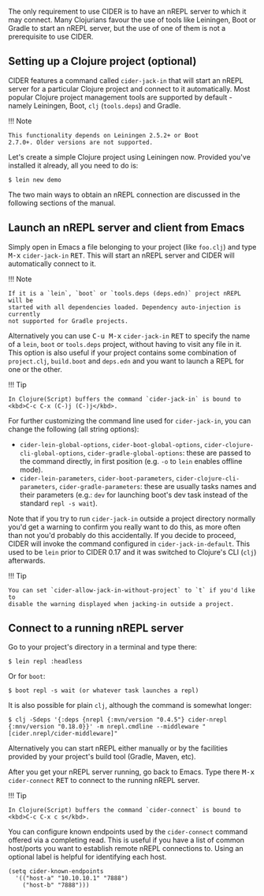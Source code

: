The only requirement to use CIDER is to have an nREPL server to which it may
connect. Many Clojurians favour the use of tools like Leiningen, Boot or Gradle
to start an nREPL server, but the use of one of them is not a prerequisite to
use CIDER.

## Setting up a Clojure project (optional)

CIDER features a command called `cider-jack-in` that will start an nREPL server
for a particular Clojure project and connect to it automatically. Most
popular Clojure project management tools are supported by default - namely
Leiningen, Boot, `clj` (`tools.deps`) and Gradle.

!!! Note

    This functionality depends on Leiningen 2.5.2+ or Boot
    2.7.0+. Older versions are not supported.

Let's create a simple Clojure project using Leiningen now. Provided you've installed
it already, all you need to do is:

```
$ lein new demo
```

The two main ways to obtain an nREPL connection are discussed in the following sections of the manual.

## Launch an nREPL server and client from Emacs

Simply open in Emacs a file belonging to your project (like `foo.clj`) and type
<kbd>M-x</kbd> `cider-jack-in` <kbd>RET</kbd>. This will start an nREPL server
and CIDER will automatically connect to it.

!!! Note

    If it is a `lein`, `boot` or `tools.deps (deps.edn)` project nREPL will be
    started with all dependencies loaded. Dependency auto-injection is currently
    not supported for Gradle projects.

Alternatively you can use <kbd>C-u M-x</kbd> `cider-jack-in` <kbd>RET</kbd> to
specify the name of a `lein`, `boot` or `tools.deps` project, without having to
visit any file in it. This option is also useful if your project contains some
combination of `project.clj`, `build.boot` and `deps.edn` and you want to launch
a REPL for one or the other.

!!! Tip

    In Clojure(Script) buffers the command `cider-jack-in` is bound to <kbd>C-c C-x (C-)j (C-)j</kbd>.

For further customizing the command line used for `cider-jack-in`, you can
change the following (all string options):

 * `cider-lein-global-options`, `cider-boot-global-options`,
   `cider-clojure-cli-global-options`, `cider-gradle-global-options`:
   these are passed to the command directly, in first position
   (e.g. `-o` to `lein` enables offline mode).
 * `cider-lein-parameters`, `cider-boot-parameters`,
   `cider-clojure-cli-parameters`, `cider-gradle-parameters`: these
   are usually tasks names and their parameters (e.g.: `dev` for
   launching boot's dev task instead of the standard `repl -s wait`).

Note that if you try to run `cider-jack-in` outside a project
directory normally you'd get a warning to confirm you really want to
do this, as more often than not you'd probably do this
accidentally. If you decide to proceed, CIDER will invoke the command
configured in `cider-jack-in-default`. This used to be `lein` prior to
CIDER 0.17 and it was switched to Clojure's CLI (`clj`) afterwards.

!!! Tip

    You can set `cider-allow-jack-in-without-project` to `t` if you'd like to
    disable the warning displayed when jacking-in outside a project.

## Connect to a running nREPL server

Go to your project's directory in a terminal and type there:

```
$ lein repl :headless
```

Or for `boot`:

```
$ boot repl -s wait (or whatever task launches a repl)
```

It is also possible for plain `clj`, although the command is somewhat longer:

```
$ clj -Sdeps '{:deps {nrepl {:mvn/version "0.4.5"} cider-nrepl {:mnv/version "0.18.0}}' -m nrepl.cmdline --middleware "[cider.nrepl/cider-middleware]"
```

Alternatively you can start nREPL either manually or by the facilities
provided by your project's build tool (Gradle, Maven, etc).

After you get your nREPL server running, go back to Emacs.  Type there
<kbd>M-x</kbd> `cider-connect` <kbd>RET</kbd> to connect to the
running nREPL server.

!!! Tip

    In Clojure(Script) buffers the command `cider-connect` is bound to <kbd>C-c C-x c s</kbd>.

You can configure known endpoints used by the `cider-connect` command offered
via a completing read. This is useful if you have a list of common host/ports
you want to establish remote nREPL connections to. Using an optional label is
helpful for identifying each host.

```
(setq cider-known-endpoints
  '(("host-a" "10.10.10.1" "7888")
    ("host-b" "7888")))
```
